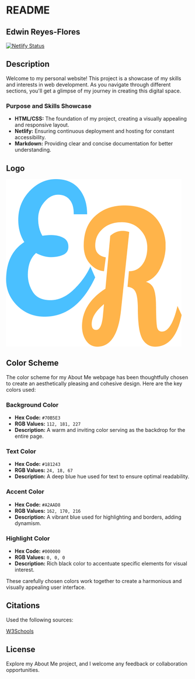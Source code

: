 # README
## Edwin Reyes-Flores

[![Netlify Status](https://api.netlify.com/api/v1/badges/156c38a2-3c3c-4617-b18e-fda086b98265/deploy-status)](https://app.netlify.com/sites/about-me-edwinreyes05/deploys)

## Description

Welcome to my personal website! This project is a showcase of my skills and interests in web development. As you navigate through different sections, you'll get a glimpse of my journey in creating this digital space.

### Purpose and Skills Showcase

- **HTML/CSS:** The foundation of my project, creating a visually appealing and responsive layout.
- **Netlify:** Ensuring continuous deployment and hosting for constant accessibility.
- **Markdown:** Providing clear and concise documentation for better understanding.

## Logo
![Head Logo](img/lily%20script.png)

## Color Scheme

The color scheme for my About Me webpage has been thoughtfully chosen to create an aesthetically pleasing and cohesive design. Here are the key colors used:

### Background Color

- **Hex Code:** `#70B5E3`
- **RGB Values:** `112, 181, 227`
- **Description:** A warm and inviting color serving as the backdrop for the entire page.

### Text Color

- **Hex Code:** `#181243`
- **RGB Values:** `24, 18, 67`
- **Description:** A deep blue hue used for text to ensure optimal readability.

### Accent Color

- **Hex Code:** `#A2AAD8`
- **RGB Values:** `162, 170, 216`
- **Description:** A vibrant blue used for highlighting and borders, adding dynamism.

### Highlight Color

- **Hex Code:** `#000000`
- **RGB Values:** `0, 0, 0`
- **Description:** Rich black color to accentuate specific elements for visual interest.

These carefully chosen colors work together to create a harmonious and visually appealing user interface.

## Citations
Used the following sources:

[W3Schools](https://www.w3schools.com/)


## License

Explore my About Me project, and I welcome any feedback or collaboration opportunities.

